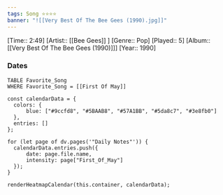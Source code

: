 ```yaml
---
tags: Song ⭐⭐⭐⭐ 
banner: "![[Very Best Of The Bee Gees (1990).jpg]]"
---
```

[Time:: 2:49]
[Artist:: [[Bee Gees]] ]
[Genre:: Pop]
[Played:: 5]
[Album:: [[Very Best Of The Bee Gees (1990)]]]
[Year:: 1990]
### Dates
````dataview
TABLE Favorite_Song
WHERE Favorite_Song = [[First Of May]]
````
  ```dataviewjs
const calendarData = { 
	colors: { 
		blue: ["#9ccfd8", "#5BAAB8", "#57A1BB", "#5da8c7", "#3e8fb0"] 
	}, 
	entries: [] 
}; 

for (let page of dv.pages('"Daily Notes"')) { 
	calendarData.entries.push({ 
		date: page.file.name, 
		intensity: page["First_Of_May"]
	}); 
} 

renderHeatmapCalendar(this.container, calendarData);
```
